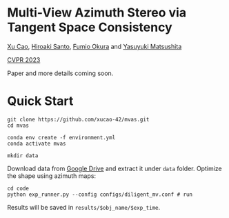 # Multi-View Azimuth Stereo via Tangent Space Consistency

[Xu Cao](https://hoshino042.github.io/homepage/), [Hiroaki Santo](https://sites.google.com/view/hiroaki-santo/), [Fumio Okura](http://cvl.ist.osaka-u.ac.jp/user/okura/) and [Yasuyuki Matsushita](http://www-infobiz.ist.osaka-u.ac.jp/en/member/matsushita/)

[CVPR 2023](https://cvpr2023.thecvf.com)

Paper and more details coming soon.

# Quick Start

```commandline
git clone https://github.com/xucao-42/mvas.git
cd mvas

conda env create -f environment.yml 
conda activate mvas

mkdir data
```
Download data from [Google Drive](https://drive.google.com/file/d/1C4Uf00nW-quKf_3YGD1M86AIsDMQ8Cj6/view?usp=sharing) and extract it under `data` folder.
Optimize the shape using azimuth maps:
```
cd code
python exp_runner.py --config configs/diligent_mv.conf # run
```

Results will be saved in `results/$obj_name/$exp_time`.

[//]: # (# Data folder structure)

[//]: # ()
[//]: # (```)

[//]: # (- input_azimuth_maps: 16-bit RGBA images. The alpha chanel is the object mask. The RGB channels are identical.)

[//]: # (Each channel can be multiplied by pi/65535 to obtaine the azimuth map in the range [0, pi]. )

[//]: # (Note we do not have to store the azimuth map within the range [0, 2pi] since our method is pi-invariant, i.e., our method treats a and a+pi samely.)

[//]: # (- vis_azimuth_maps: for pleasing visualization.)

[//]: # (- normal_maps : the normal map we used to compute the input azimuth map.)

[//]: # (-)

[//]: # (```)
